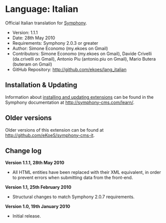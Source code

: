 # Language: Italian

Official Italian translation for [Symphony](http://www.symphony-cms.com).  

- Version: 1.1.1
- Date: 28th May 2010
- Requirements: Symphony 2.0.3 or greater
- Author: Simone Economo (my.ekoes on Gmail)
- Contributors: Simone Economo (my.ekoes on Gmail), Davide Crivelli (da.crivelli on Gmail), Antonio Piu (antonio.piu on Gmail), Mario Butera (buteram on Gmail)
- GitHub Repository: <http://github.com/ekoes/lang_italian>

## Installation & Updating

Information about [installing and updating extensions](http://symphony-cms.com/learn/tasks/view/install-an-extension/) can be found in the Symphony documentation at <http://symphony-cms.com/learn/>.

## Older versions

Older versions of this extension can be found at <http://github.com/eKoeS/symphony-cms-it>.

## Change log

**Version 1.1.1, 28th May 2010**

- All HTML entities have been replaced with their XML equivalent, in order to prevent errors when submitting data from the front-end.

**Version 1.1, 25th February 2010**

- Structural changes to match Symphony 2.0.7 requirements.

**Version 1.0, 19th January 2010**

- Initial release.
